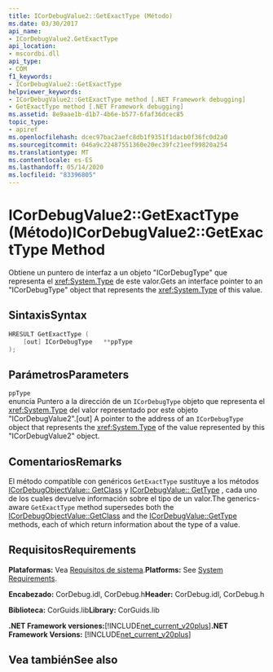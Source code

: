```yaml
---
title: ICorDebugValue2::GetExactType (Método)
ms.date: 03/30/2017
api_name:
- ICorDebugValue2.GetExactType
api_location:
- mscordbi.dll
api_type:
- COM
f1_keywords:
- ICorDebugValue2::GetExactType
helpviewer_keywords:
- ICorDebugValue2::GetExactType method [.NET Framework debugging]
- GetExactType method [.NET Framework debugging]
ms.assetid: 8e9aae1b-d1b7-4b6e-b577-6faf36dcec85
topic_type:
- apiref
ms.openlocfilehash: dcec97bac2aefc8db1f9351f1dacb0f36fc0d2a0
ms.sourcegitcommit: 046a9c22487551360e20ec39fc21eef99820a254
ms.translationtype: MT
ms.contentlocale: es-ES
ms.lasthandoff: 05/14/2020
ms.locfileid: "83396805"
---
```

# <a name="icordebugvalue2getexacttype-method"></a><span data-ttu-id="a5ad6-102">ICorDebugValue2::GetExactType (Método)</span><span class="sxs-lookup"><span data-stu-id="a5ad6-102">ICorDebugValue2::GetExactType Method</span></span>
<span data-ttu-id="a5ad6-103">Obtiene un puntero de interfaz a un objeto "ICorDebugType" que representa el <xref:System.Type> de este valor.</span><span class="sxs-lookup"><span data-stu-id="a5ad6-103">Gets an interface pointer to an "ICorDebugType" object that represents the <xref:System.Type> of this value.</span></span>  
  
## <a name="syntax"></a><span data-ttu-id="a5ad6-104">Sintaxis</span><span class="sxs-lookup"><span data-stu-id="a5ad6-104">Syntax</span></span>  
  
```cpp  
HRESULT GetExactType (  
    [out] ICorDebugType   **ppType  
);  
```  
  
## <a name="parameters"></a><span data-ttu-id="a5ad6-105">Parámetros</span><span class="sxs-lookup"><span data-stu-id="a5ad6-105">Parameters</span></span>  
 `ppType`  
 <span data-ttu-id="a5ad6-106">enuncia Puntero a la dirección de un `ICorDebugType` objeto que representa el <xref:System.Type> del valor representado por este objeto "ICorDebugValue2".</span><span class="sxs-lookup"><span data-stu-id="a5ad6-106">[out] A pointer to the address of an `ICorDebugType` object that represents the <xref:System.Type> of the value represented by this "ICorDebugValue2" object.</span></span>  
  
## <a name="remarks"></a><span data-ttu-id="a5ad6-107">Comentarios</span><span class="sxs-lookup"><span data-stu-id="a5ad6-107">Remarks</span></span>  
 <span data-ttu-id="a5ad6-108">El método compatible con genéricos `GetExactType` sustituye a los métodos [ICorDebugObjectValue:: GetClass](icordebugobjectvalue-getclass-method.md) y [ICorDebugValue:: GetType](icordebugvalue-gettype-method.md) , cada uno de los cuales devuelve información sobre el tipo de un valor.</span><span class="sxs-lookup"><span data-stu-id="a5ad6-108">The generics-aware `GetExactType` method supersedes both the [ICorDebugObjectValue::GetClass](icordebugobjectvalue-getclass-method.md) and the [ICorDebugValue::GetType](icordebugvalue-gettype-method.md) methods, each of which return information about the type of a value.</span></span>  
  
## <a name="requirements"></a><span data-ttu-id="a5ad6-109">Requisitos</span><span class="sxs-lookup"><span data-stu-id="a5ad6-109">Requirements</span></span>  
 <span data-ttu-id="a5ad6-110">**Plataformas:** Vea [Requisitos de sistema](../../get-started/system-requirements.md).</span><span class="sxs-lookup"><span data-stu-id="a5ad6-110">**Platforms:** See [System Requirements](../../get-started/system-requirements.md).</span></span>  
  
 <span data-ttu-id="a5ad6-111">**Encabezado:** CorDebug.idl, CorDebug.h</span><span class="sxs-lookup"><span data-stu-id="a5ad6-111">**Header:** CorDebug.idl, CorDebug.h</span></span>  
  
 <span data-ttu-id="a5ad6-112">**Biblioteca:** CorGuids.lib</span><span class="sxs-lookup"><span data-stu-id="a5ad6-112">**Library:** CorGuids.lib</span></span>  
  
 <span data-ttu-id="a5ad6-113">**.NET Framework versiones:**[!INCLUDE[net_current_v20plus](../../../../includes/net-current-v20plus-md.md)]</span><span class="sxs-lookup"><span data-stu-id="a5ad6-113">**.NET Framework Versions:** [!INCLUDE[net_current_v20plus](../../../../includes/net-current-v20plus-md.md)]</span></span>  
  
## <a name="see-also"></a><span data-ttu-id="a5ad6-114">Vea también</span><span class="sxs-lookup"><span data-stu-id="a5ad6-114">See also</span></span>
